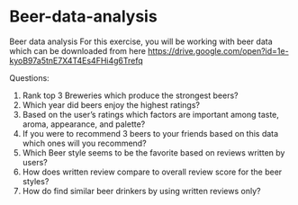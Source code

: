 # Beer-data-analysis
Beer data analysis
For this exercise, you will be working with beer data which can be downloaded from here 
https://drive.google.com/open?id=1e-kyoB97a5tnE7X4T4Es4FHi4g6Trefq


Questions: 

1.	Rank top 3 Breweries which produce the strongest beers?
2.	Which year did beers enjoy the highest ratings? 
3.	Based on the user’s ratings which factors are important among taste, aroma, appearance, and palette?
4.	If you were to recommend 3 beers to your friends based on this data which ones will you recommend?
5.	Which Beer style seems to be the favorite based on reviews written by users? 
6.	How does written review compare to overall review score for the beer styles?
7.	How do find similar beer drinkers by using written reviews only?   
